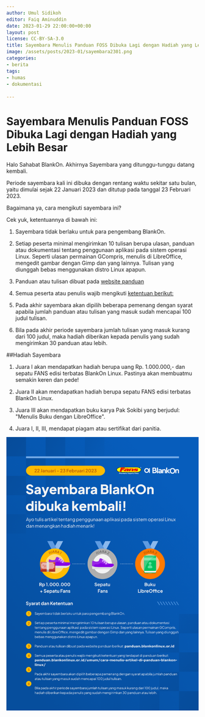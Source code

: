 ```yaml
---
author: Umul Sidikoh
editor: Faiq Aminuddin
date: 2023-01-29 22:00:00+00:00
layout: post
license: CC-BY-SA-3.0
title: Sayembara Menulis Panduan FOSS Dibuka Lagi dengan Hadiah yang Lebih Besar
image: /assets/posts/2023-01/sayembara2301.png
categories:
- berita
tags:
- humas
- dokumentasi

---
```

# Sayembara Menulis Panduan FOSS Dibuka Lagi dengan Hadiah yang Lebih Besar

Halo Sahabat BlankOn.
Akhirnya Sayembara yang ditunggu-tunggu datang kembali.

Periode sayembara kali ini dibuka dengan rentang waktu sekitar satu bulan, yaitu dimulai sejak 22 Januari 2023 dan ditutup pada tanggal 23 Februari 2023.

Bagaimana ya, cara mengikuti  sayembara ini?

Cek yuk, ketentuannya di bawah ini: 
1. Sayembara tidak berlaku untuk para pengembang BlankOn.

2. Setiap peserta minimal mengirimkan 10 tulisan berupa ulasan, panduan atau dokumentasi tentang penggunaan aplikasi  pada sistem operasi Linux. Seperti ulasan permainan GCompris, menulis di LibreOffice, mengedit gambar dengan Gimp dan yang lainnya. Tulisan yang diunggah bebas menggunakan distro Linux apapun. 

3. Panduan atau tulisan dibuat pada [website panduan](http://panduan.blankonlinux.or.id) 

4. Semua peserta atau penulis wajib mengikuti [ketentuan berikut:](http://panduan.blankonlinux.or.id/umum/cara-menulis-artikel-di-panduan-blankon-linux/)

5. Pada akhir sayembara akan dipilih beberapa pemenang dengan syarat apabila jumlah panduan atau tulisan yang masuk sudah mencapai 100 judul tulisan. 

6. Bila pada akhir periode sayembara jumlah tulisan yang masuk kurang dari 100 judul, maka hadiah diberikan kepada penulis yang sudah mengirimkan 30 panduan atau lebih.


##Hadiah Sayembara
1. Juara I akan mendapatkan hadiah berupa uang Rp. 1.000.000,- dan sepatu FANS edisi terbatas BlankOn Linux. Pastinya akan membuatmu semakin keren dan pede! 

2. Juara II akan mendapatkan hadiah berupa sepatu FANS edisi terbatas BlankOn Linux. 

3. Juara III akan mendapatkan buku karya Pak Sokibi yang berjudul: "Menulis Buku dengan LibreOffice". 

4. Juara I, II, III,  mendapat piagam atau sertifikat dari panitia.

![](/assets/posts/2023-01/sayembara2301.png)
